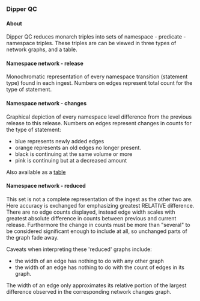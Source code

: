### Dipper QC

#### About
Dipper QC reduces monarch triples into sets of namespace - predicate - namespace triples.
These triples are can be viewed in three types of network graphs, and a table.

#### Namespace network - release
Monochromatic representation of every namespace transition (statement type) found in each ingest.
Numbers on edges represent total count for the type of statement.

#### Namespace network - changes

Graphical depiction of every namespace level difference from the previous release to this release.
Numbers on edges represent changes in counts for the type of statement:  
- blue represents newly added edges
- orange represents an old edges no longer present.
- black is continuing at the same volume or more
- pink is continuing but at a decreased amount

Also available as a [table](namespace-table.html)

#### Namespace network - reduced

This set is not a complete representation of the ingest as the other two are.
Here accuracy is exchanged for emphasizing greatest RELATIVE difference.
There are no edge counts displayed, instead edge width scales with
greatest absolute difference in counts between previous and current release.
Furthermore the change in counts must be more than "several" to be considered
significant enough to include at all, so unchanged parts of the graph fade away.
    
Caveats when interpreting these 'reduced' graphs include:
- the width of an edge has nothing to do with any other graph
- the width of an edge has nothing to do with the count of edges in its graph.

The width of an edge only approximates its relative portion of the largest difference
observed in the corresponding network changes graph.

